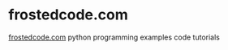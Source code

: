 # frostedcode.com
[frostedcode.com](https://frostedcode.com) python programming examples code tutorials
